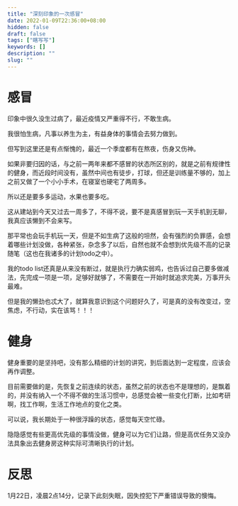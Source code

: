 ```yaml
---
title: "深刻印象的一次感冒"
date: 2022-01-09T22:36:00+08:00
hidden: false
draft: false
tags: ["瞎写写"]
keywords: []
description: ""
slug: ""
---
```


# 感冒
印象中很久没生过病了，最近疫情又严重得不行，不敢生病。  

我很怕生病，凡事以养生为主，有益身体的事情会去努力做到。  

但写到这里还是有点惭愧的，最近一个季度都有在熬夜，伤身又伤神。     

如果非要归因的话，与之前一两年来都不感冒的状态所区别的，就是之前有规律性的健身，而近段时间没有，虽然中间也有徒步，打球，但还是训练量不够的，加上之前又做了一个小小手术，在寝室也硬宅了两周多。  

所以还是要多多运动，水果也要多吃。  

这从建站到今天又过去一周多了，不得不说，要不是真感冒到玩一天手机到无聊，我真应该懒到不会来写。  

那平常也会玩手机玩一天，但是不如生病了这般的坦然，会有强烈的负罪感，会想着哪些计划没做，各种紧张，杂念多了以后，自然也就不会想到优先级不高的记录随笔（这也在我诸多的计划todo之中）。  
  
我的todo list还真是从来没有断过，就是执行力确实弱鸡，也告诉过自己要多做减法，先完成一项是一项，足够好就够了，不需要在一开始时就追求完美，万事开头最难。  

但是我的懒劲也忒大了，就算我意识到这个问题好久了，可是真的没有改变过，空焦虑，不行动，实在该骂！！！

# 健身
健身重要的是坚持吧，没有那么精细的计划的讲究，到后面达到一定程度，应该会再作调整。  

目前需要做的是，先恢复之前连续的状态，虽然之前的状态也不是理想的，是飘着的，并没有纳入一个不得不做的生活习惯中，总感觉会被一些变化打断，比如考研啊，找工作啊，生活工作地点的变化之类。  

可以说，我长期处于一种很浮躁的状态，感觉每天空忙碌。  

隐隐感觉有些更高优先级的事情没做，健身可以为它们让路，但是高优任务又没办法具象出去健身房这种实际可清晰执行的计划。  


# 反思
1月22日，凌晨2点14分，记录下此刻失眠，因失控犯下严重错误导致的懊悔。


